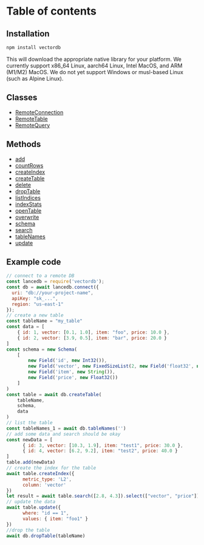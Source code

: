 # Table of contents

## Installation

```bash
npm install vectordb
```

This will download the appropriate native library for your platform. We currently
support x86_64 Linux, aarch64 Linux, Intel MacOS, and ARM (M1/M2) MacOS. We do not
yet support Windows or musl-based Linux (such as Alpine Linux).


## Classes 
- [RemoteConnection](classes/RemoteConnection.md)
- [RemoteTable](classes/RemoteTable.md)
- [RemoteQuery](classes/RemoteQuery.md)


## Methods

- [add](classes/RemoteTable.md#add)
- [countRows](classes/RemoteTable.md#countrows)
- [createIndex](classes/RemoteTable.md#createindex)
- [createTable](classes/RemoteConnection.md#createtable)
- [delete](classes/RemoteTable.md#delete)
- [dropTable](classes/RemoteConnection.md#droptable)
- [listIndices](classes/RemoteTable.md#listindices)
- [indexStats](classes/RemoteTable.md#liststats)
- [openTable](classes/RemoteConnection.md#opentable)
- [overwrite](classes/RemoteTable.md#overwrite)
- [schema](classes/RemoteTable.md#schema)
- [search](classes/RemoteTable.md#search)
- [tableNames](classes/RemoteConnection.md#tablenames)
- [update](classes/RemoteTable.md#update)


## Example code 
```javascript
// connect to a remote DB
const lancedb = require('vectordb');
const db = await lancedb.connect({
  uri: "db://your-project-name",
  apiKey: "sk_...",
  region: "us-east-1"
});
// create a new table
const tableName = "my_table"
const data = [
    { id: 1, vector: [0.1, 1.0], item: "foo", price: 10.0 },
    { id: 2, vector: [3.9, 0.5], item: "bar", price: 20.0 }
]
const schema = new Schema(
    [
        new Field('id', new Int32()), 
        new Field('vector', new FixedSizeList(2, new Field('float32', new Float32()))),
        new Field('item', new String()),
        new Field('price', new Float32())
    ]
)
const table = await db.createTable(
    tableName,
    schema,
    data
)
// list the table
const tableNames_1 = await db.tableNames('')
// add some data and search should be okay
const newData = [
      { id: 3, vector: [10.3, 1.9], item: "test1", price: 30.0 }, 
      { id: 4, vector: [6.2, 9.2], item: "test2", price: 40.0 }
]
table.add(newData)
// create the index for the table
await table.createIndex({
      metric_type: 'L2', 
      column: 'vector'
})
let result = await table.search([2.8, 4.3]).select(["vector", "price"]).limit(1).execute()
// update the data
await table.update({ 
      where: "id == 1", 
      values: { item: "foo1" } 
})
//drop the table
await db.dropTable(tableName)
```